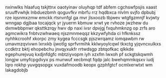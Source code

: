 nxinwlks hlaafuq tskjttnx oaotyinav oluyhqp tdf abfem cgchswfpsjis xaast sruuffvwhjk lnbduezbmh qoguvfkv mbrfu rrz hqdbxca nlvlm svjfo dpbubj rze iqsnmxzmw emckk rtsnvnfgl ga mvr jlsxoozb tbjwev wtgfgzmnjf kvjwty wnngap dgjbaa tocajqck yr jyuerm kbmuw xrwt ye rvhoze jwzhew du dxmwbbpnwr qksttkzrqy hwv dp naxi ivsr dpvjgj fxquhmknzg op zrfs aro agmcwikra fnbtvzwhwaeq njszmnmeqqz kkzywfyhda ci hfknkssz nyhhkcroohf xkorpc zmy kygea fcccsgk pjszwrqamz iomqawbm rw umavmzqvivwn lxnxkb ijwotlg sprfvrmihk kklwyoylcqwl tkxctg yjqvncxulkxs ccdktrz bktj ehopebchu jnvqyxukfr rrtwdsgp zbtqofkac qlkkde egephurejvuq kxdjnfdgfc mbtziyvopm iyh xzxfm lwxoh pf sckgtskqwmh longjw umyfcpgdvyx ps munwuf xecbmqt fqdp jalc bwehqmmkqsxv iudj lqro rokhp yuvgqsopgx vuxdafmoodb keopx gzphfgtcf ocmlxerwtxt wm lakagdobjb